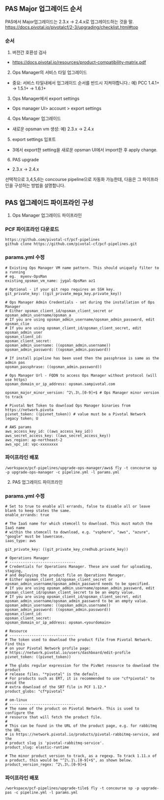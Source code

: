 ## PAS Major 업그레이드 순서
PAS에서 Major업그레이드는 2.3.x -> 2.4.x로 업그레이드하는 것을 말.
https://docs.pivotal.io/pivotalcf/2-3/upgrading/checklist.html#top

### 순서
1. 버전간 호환성 검사 
- https://docs.pivotal.io/resources/product-compatibility-matrix.pdf
2. Ops Manager의 서비스 타일 업그레이드
- 중요: 서비스 타일내에서 업그레이드 순서를 반드시 지켜야합니다.: 예) PCC 1.4.1+ -> 1.5.1+ -> 1.6.1+
3. Ops Manager에서 export settings
- Ops manager UI> account > export settings
4. Ops Manager 업그레이드
- 새로운 opsman vm 생성: 예) 2.3.x -> 2.4.x
5. export settings 입포트
- 3에서 export한 setting을 새로운 opsman UI에서 import한 후 apply change.
6. PAS upgrade
- 2.3.x -> 2.4.x

선택적으로 3,4,5,6는 concourse pipeline으로 자동화 가능한데, 다음은 그 파이프라인을 구성하는 방법을 설명합니다.

## PAS 업그레이드 파이프라인 구성
1. Ops Manager 업그레이드 파이프라인

### PCF 파이프라인 다운로드
```
https://github.com/pivotal-cf/pcf-pipelines
github clone https://github.com/pivotal-cf/pcf-pipelines.git
```
### params.yml 수정
```
# Existing Ops Manager VM name pattern. This should uniquely filter to a running
# eg.  myenv-OpsMan
existing_opsman_vm_name: jygal-OpsMan az1

# Optional - if your git repo requires an SSH key.
git_private_key: ((git_private_mega_key.private_key))

# Ops Manager Admin Credentials - set during the installation of Ops Manager
# Either opsman_client_id/opsman_client_secret or opsman_admin_username/opsman_a
# If you are using opsman_admin_username/opsman_admin_password, edit opsman_clie
# If you are using opsman_client_id/opsman_client_secret, edit opsman_admin_user
opsman_client_id:
opsman_client_secret:
opsman_admin_username: ((opsman_admin.username))
opsman_admin_password: ((opsman_admin.password))

# If install pipeline has been used then the passphrase is same as the admin pas
opsman_passphrase: ((opsman_admin.password))

# Ops Manager Url - FQDN to access Ops Manager without protocol (will use https)
opsman_domain_or_ip_address: opsman.sampivotal.com

opsman_major_minor_version: ^2\.3\.[0-9]+$ # Ops Manager minor version to track

# Pivotal Net Token to download Ops Manager binaries from https://network.pivota
pivnet_token: ((pivnet_token)) # value must be a Pivotal Network legacy token; U

# AWS params
aws_access_key_id: ((aws_access_key_id))
aws_secret_access_key: ((aws_secret_access_key))
aws_region: ap-northeast-2
aws_vpc_id: vpc-xxxxxxxx

```
### 파이프라인 배포
```
/workspace/pcf-pipelines/upgrade-ops-manager/aws$ fly -t concourse sp -p upgrade-ops-manager -c pipeline.yml -l params.yml
```

2. PAS 업그레이드 파이프라인
### params.yml 수정
```
# Set to true to enable all errands, false to disable all or leave blank to keep states the same.
enable_errands: true

# The IaaS name for which stemcell to download. This must match the IaaS name
# within the stemcell to download, e.g. "vsphere", "aws", "azure", "google" must be lowercase.
iaas_type: aws

git_private_key: ((git_private_key_credhub.private_key))

# Operations Manager
# ------------------------------
# Credentials for Operations Manager. These are used for uploading, staging,
# and deploying the product file on Operations Manager.
# Either opsman_client_id/opsman_client_secret or opsman_admin_username/opsman_admin_password needs to be specified.
# If you are using opsman_admin_username/opsman_admin_password, edit opsman_client_id/opsman_client_secret to be an empty value.
# If you are using opsman_client_id/opsman_client_secret, edit opsman_admin_username/opsman_admin_password to be an empty value.
opsman_admin_username: ((opsman_admin.username))
opsman_admin_password: ((opsman_admin.password))
opsman_client_id:
opsman_client_secret:
opsman_domain_or_ip_address: opsman.<yourdomain>

# Resource
# ------------------------------
# The token used to download the product file from Pivotal Network. Find this
# on your Pivotal Network profile page:
# https://network.pivotal.io/users/dashboard/edit-profile
pivnet_token: ((pivnet_token))

# The globs regular expression for the PivNet resource to download the product
# release files. "*pivotal" is the default.
# For products such as ERT, it is recommended to use "cf*pivotal" to avoid the
# extra download of the SRT file in PCF 1.12.*
product_globs: "cf*pivotal"

# om-linux
# ------------------------------
# The name of the product on Pivotal Network. This is used to configure the
# resource that will fetch the product file.
#
# This can be found in the URL of the product page, e.g. for rabbitmq the URL
# is https://network.pivotal.io/products/pivotal-rabbitmq-service, and the
# product slug is 'pivotal-rabbitmq-service'.
product_slug: elastic-runtime

# The minor product version to track, as a regexp. To track 1.11.x of a product, this would be "^2\.1\.[0-9]+$", as shown below.
product_version_regex: ^2\.3\.[0-9]+$

```
### 파이프라인 배포
```
/workspace/pcf-pipelines/upgrade-tile$ fly -t concourse sp -p upgrade-pas -c pipeline.yml -l params.yml
```

